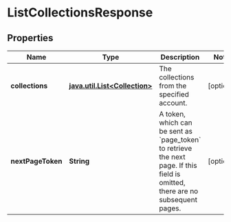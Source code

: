 

# ListCollectionsResponse

## Properties

Name | Type | Description | Notes
------------ | ------------- | ------------- | -------------
**collections** | [**java.util.List&lt;Collection&gt;**](Collection.md) | The collections from the specified account. |  [optional]
**nextPageToken** | **String** | A token, which can be sent as &#x60;page_token&#x60; to retrieve the next page.  If this field is omitted, there are no subsequent pages. |  [optional]



